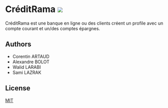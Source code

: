 # CréditRama ![](https://img.shields.io/static/v1?label=Status&message=Green&color=brightgreen)

CréditRama est une banque en ligne ou des clients créent un profile avec un compte courant et un/des comptes épargnes.

## Authors
- Corentin ARTAUD
- Alexandre BOLOT
- Walid LARABI
- Sami LAZRAK

## License
[MIT](https://choosealicense.com/licenses/mit/)
